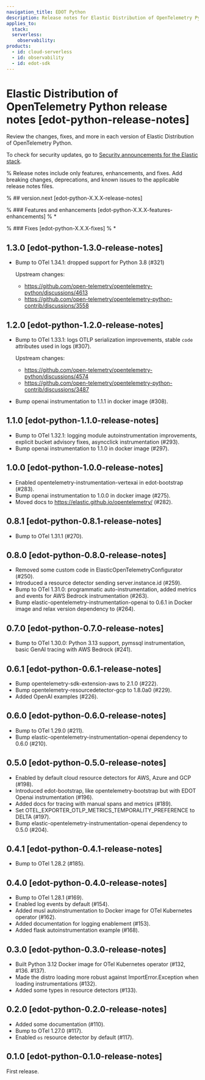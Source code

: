 ```yaml
---
navigation_title: EDOT Python
description: Release notes for Elastic Distribution of OpenTelemetry Python.
applies_to:
  stack:
  serverless:
    observability:
products:
  - id: cloud-serverless
  - id: observability
  - id: edot-sdk
---
```


# Elastic Distribution of OpenTelemetry Python release notes [edot-python-release-notes]

Review the changes, fixes, and more in each version of Elastic Distribution of OpenTelemetry Python.

To check for security updates, go to [Security announcements for the Elastic stack](https://discuss.elastic.co/c/announcements/security-announcements/31).

% Release notes include only features, enhancements, and fixes. Add breaking changes, deprecations, and known issues to the applicable release notes files.

% ## version.next [edot-python-X.X.X-release-notes]

% ### Features and enhancements [edot-python-X.X.X-features-enhancements]
% *

% ### Fixes [edot-python-X.X.X-fixes]
% *

## 1.3.0 [edot-python-1.3.0-release-notes]

- Bump to OTel 1.34.1: dropped support for Python 3.8 (#321)

  Upstream changes:
  * https://github.com/open-telemetry/opentelemetry-python/discussions/4613
  * https://github.com/open-telemetry/opentelemetry-python-contrib/discussions/3558

## 1.2.0 [edot-python-1.2.0-release-notes]

- Bump to OTel 1.33.1: logs OTLP serialization improvements, stable `code` attributes used in logs (#307).

  Upstream changes:
  * https://github.com/open-telemetry/opentelemetry-python/discussions/4574
  * https://github.com/open-telemetry/opentelemetry-python-contrib/discussions/3487
- Bump openai instrumentation to 1.1.1 in docker image (#308).

## 1.1.0 [edot-python-1.1.0-release-notes]

- Bump to OTel 1.32.1: logging module autoinstrumentation improvements, explicit bucket advisory fixes, asyncclick instrumentation (#293).
- Bump openai instrumentation to 1.1.0 in docker image (#297).

## 1.0.0 [edot-python-1.0.0-release-notes]

- Enabled opentelemetry-instrumentation-vertexai in edot-bootstrap (#283).
- Bump openai instrumentation to 1.0.0 in docker image (#275).
- Moved docs to https://elastic.github.io/opentelemetry/ (#282).

## 0.8.1 [edot-python-0.8.1-release-notes]

- Bump to OTel 1.31.1 (#270).

## 0.8.0 [edot-python-0.8.0-release-notes]

- Removed some custom code in ElasticOpenTelemetryConfigurator (#250).
- Introduced a resource detector sending server.instance.id (#259).
- Bump to OTel 1.31.0: programmatic auto-instrumentation, added metrics and events for AWS Bedrock instrumentation (#263).
- Bump elastic-opentelemetry-instrumentation-openai to 0.6.1 in Docker image and relax version dependency to (#264).

## 0.7.0 [edot-python-0.7.0-release-notes]

- Bump to OTel 1.30.0: Python 3.13 support, pymssql instrumentation, basic GenAI tracing with AWS Bedrock (#241).

## 0.6.1 [edot-python-0.6.1-release-notes]

- Bump opentelemetry-sdk-extension-aws to 2.1.0 (#222).
- Bump opentelemetry-resourcedetector-gcp to 1.8.0a0 (#229).
- Added OpenAI examples (#226).

## 0.6.0 [edot-python-0.6.0-release-notes]

- Bump to OTel 1.29.0 (#211).
- Bump elastic-opentelemetry-instrumentation-openai dependency to 0.6.0 (#210).

## 0.5.0 [edot-python-0.5.0-release-notes]

- Enabled by default cloud resource detectors for AWS, Azure and GCP (#198).
- Introduced edot-bootstrap, like opentelemetry-bootstrap but with EDOT Openai instrumentation (#196).
- Added docs for tracing with manual spans and metrics (#189).
- Set OTEL_EXPORTER_OTLP_METRICS_TEMPORALITY_PREFERENCE to DELTA (#197).
- Bump elastic-opentelemetry-instrumentation-openai dependency to 0.5.0 (#204).

## 0.4.1 [edot-python-0.4.1-release-notes]

- Bump to OTel 1.28.2 (#185).

## 0.4.0 [edot-python-0.4.0-release-notes]

- Bump to OTel 1.28.1 (#169).
- Enabled log events by default (#154).
- Added musl autoinstrumentation to Docker image for OTel Kubernetes operator (#162).
- Added documentation for logging enablement (#153).
- Added flask autoinstrumentation example (#168).

## 0.3.0 [edot-python-0.3.0-release-notes]

- Built Python 3.12 Docker image for OTel Kubernetes operator (#132, #136. #137).
- Made the distro loading more robust against ImportError.Exception when loading instrumentations (#132).
- Added some types in resource detectors (#133).

## 0.2.0 [edot-python-0.2.0-release-notes]

- Added some documentation (#110).
- Bump to OTel 1.27.0 (#117).
- Enabled `os` resource detector by default (#117).

## 0.1.0 [edot-python-0.1.0-release-notes]

First release.
